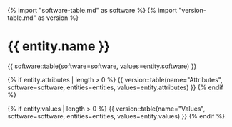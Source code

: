 {% import "software-table.md" as software %}
{% import "version-table.md" as version %}

# {{ entity.name }}

{{ software::table(software=software, values=entity.software) }}

{% if entity.attributes | length > 0 %}
{{ version::table(name="Attributes", software=software, entities=entities, values=entity.attributes) }}
{% endif %}

{% if entity.values | length > 0 %}
{{ version::table(name="Values", software=software, entities=entities, values=entity.values) }}
{% endif %}
